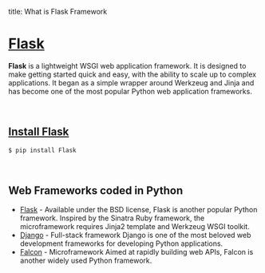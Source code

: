 title: What is Flask Framework

# [Flask](https://palletsprojects.com/p/flask/)

**Flask** is a lightweight WSGI web application framework. It is designed to make getting started quick and easy, with the ability to scale up to complex applications. It began as a simple wrapper around Werkzeug and Jinja and has become one of the most popular Python web application frameworks.

<br />

## [Install Flask](/how-to/install-flask/)

```bash
$ pip install Flask
```

<br />

## Web Frameworks coded in Python

- [Flask](/what-is/flask/) - Available under the BSD license, Flask is another popular Python framework. Inspired by the Sinatra Ruby framework, the microframework requires Jinja2 template and Werkzeug WSGI toolkit.
- [Django](https://www.djangoproject.com/) - Full-stack framework Django is one of the most beloved web development frameworks for developing Python applications.
- [Falcon](https://falconframework.org/) - Microframework Aimed at rapidly building web APIs, Falcon is another widely used Python framework.
